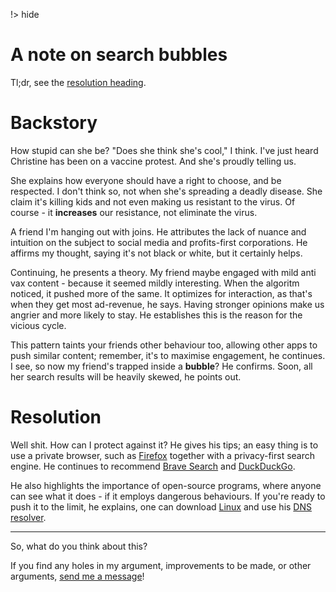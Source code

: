 !> hide

<head>
    <title>A note on search bubbles.</title>
    <meta name="permalinks" content="enabled"> <!-- part of JS on icelk.dev & kvarn.org, options: disabled|enabled|not-titles -->
    <meta name="description" content="A discussion about misinformation and search bubbles, and how they tie into privacy.">
</head>

# A note on search bubbles

Tl;dr, see the [resolution heading](#resolution).

# Backstory

How stupid can she be? "Does she think she's cool," I think. I've just heard
Christine has been on a vaccine protest. And she's proudly telling us.

She explains how everyone should have a right to choose, and be respected. I
don't think so, not when she's spreading a deadly disease. She claim it's
killing kids and not even making us resistant to the virus. Of course - it
**increases** our resistance, not eliminate the virus.

A friend I'm hanging out with joins. He attributes the lack of nuance and
intuition on the subject to social media and profits-first corporations. He
affirms my thought, saying it's not black or white, but it certainly helps.

Continuing, he presents a theory. My friend maybe engaged with mild anti vax
content - because it seemed mildly interesting. When the algoritm noticed, it
pushed more of the same. It optimizes for interaction, as that's when they get
most ad-revenue, he says. Having stronger opinions make us angrier and more
likely to stay. He establishes this is the reason for the vicious cycle.

This pattern taints your friends other behaviour too, allowing other apps to
push similar content; remember, it's to maximise engagement, he continues. I
see, so now my friend's trapped inside a **bubble**? He confirms. Soon, all her
search results will be heavily skewed, he points out.

# Resolution

Well shit. How can I protect against it? He gives his tips; an easy thing is to
use a private browser, such as [Firefox](https://firefox.com) together with a
privacy-first search engine. He continues to recommend
[Brave Search](https://search.brave.com) and
[DuckDuckGo](https://duckduckgo.com).

He also highlights the importance of open-source programs, where anyone can see
what it does - if it employs dangerous behaviours. If you're ready to push it to
the limit, he explains, one can download [Linux](https://manjaro.org) and use
his [DNS resolver](/dns/).

---

So, what do you think about this?

If you find any holes in my argument, improvements to be made, or other
arguments,
[send me a message](mailto:Icelk<main@icelk.dev>?subject=Article:%20Privacy%20-%20bubbles&body=I%20have%20some%20suggestions...)!
